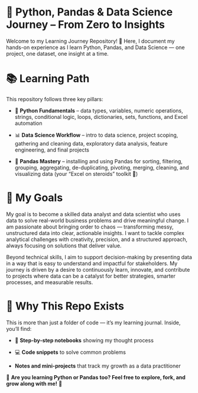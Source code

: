 # 🚀 Python, Pandas & Data Science Journey – From Zero to Insights

Welcome to my Learning Journey Repository! 🎯
Here, I document my hands-on experience as I learn Python, Pandas, and Data Science — one project, one dataset, one insight at a time.

# 📚 Learning Path

This repository follows three key pillars:

- 🐍 **Python Fundamentals** – data types, variables, numeric operations, strings, conditional logic, loops, dictionaries, sets, functions, and Excel automation

- 📊 **Data Science Workflow** – intro to data science, project scoping, gathering and cleaning data, exploratory data analysis, feature engineering, and final projects

- 🐼 **Pandas Mastery** – installing and using Pandas for sorting, filtering, grouping, aggregating, de-duplicating, pivoting, merging, cleaning, and visualizing data (your “Excel on steroids” toolkit 💪)

# 🎯 My Goals

My goal is to become a skilled data analyst and data scientist who uses data to solve real-world business problems and drive meaningful change. I am passionate about bringing order to chaos — transforming messy, unstructured data into clear, actionable insights. I want to tackle complex analytical challenges with creativity, precision, and a structured approach, always focusing on solutions that deliver value.

Beyond technical skills, I aim to support decision-making by presenting data in a way that is easy to understand and impactful for stakeholders. My journey is driven by a desire to continuously learn, innovate, and contribute to projects where data can be a catalyst for better strategies, smarter processes, and measurable results.

# 🌟 Why This Repo Exists

This is more than just a folder of code — it’s my learning journal.
Inside, you’ll find:

- 📝 **Step-by-step notebooks** showing my thought process

- 💻 **Code snippets** to solve common problems

- **Notes and mini-projects** that track my growth as a data practitioner

💬 **Are you learning Python or Pandas too? Feel free to explore, fork, and grow along with me!** 🙌

